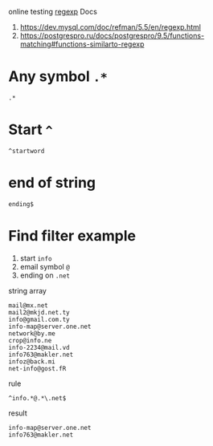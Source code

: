 online testing [regexp](https://regex101.com/)
Docs

1. https://dev.mysql.com/doc/refman/5.5/en/regexp.html
2. https://postgrespro.ru/docs/postgrespro/9.5/functions-matching#functions-similarto-regexp

# Any symbol `.*`
```regexp
.*
```
# Start `^`
```regexp
^startword
```

# end of string
```regexp
ending$
```

# Find filter example
1. start `info`
2. email symbol `@`
3. ending on `.net`

string array
```
mail@mx.net
mail2@mkjd.net.ty
info@gmail.com.ty
info-map@server.one.net
network@by.me
crop@info.ne
info-2234@mail.vd
info763@makler.net
infoz@back.mi
net-info@gost.fR
```
rule
```regexp
^info.*@.*\.net$
```

result 
```
info-map@server.one.net
info763@makler.net
```
